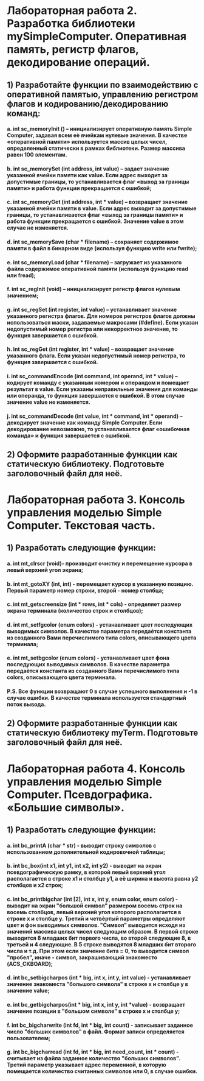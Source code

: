 # Лабораторная работа 2. Разработка библиотеки mySimpleComputer. Оперативная память, регистр флагов, декодирование операций.
## 1) Разработайте функции по взаимодействию с оперативной памятью, управлению регистром флагов и кодированию/декодированию команд:
#### a. int sc_memoryInit () – инициализирует оперативную память Simple Computer, задавая всем еѐ ячейкам нулевые значения. В качестве «оперативной памяти» используется массив целых чисел, определенный статически в рамках библиотеки. Размер массива равен 100 элементам.
#### b. int sc_memorySet (int address, int value) – задает значение указанной ячейки памяти как value. Если адрес выходит за допустимые границы, то устанавливается флаг «выход за границы памяти» и работа функции прекращается с ошибкой;
#### c. int sc_memoryGet (int address, int * value) – возвращает значение указанной ячейки памяти в value. Если адрес выходит за допустимые границы, то устанавливается флаг «выход за границы памяти» и работа функции прекращается с ошибкой. Значение value в этом случае не изменяется.
#### d. int sc_memorySave (char * filename) – сохраняет содержимое памяти в файл в бинарном виде (используя функцию write или fwrite);
#### e. int sc_memoryLoad (char * filename) – загружает из указанного файла содержимое оперативной памяти (используя функцию read или fread);
#### f. int sc_regInit (void) – инициализирует регистр флагов нулевым значением;
#### g. int sc_regSet (int register, int value) – устанавливает значение указанного регистра флагов. Для номеров регистров флагов должны использоваться маски, задаваемые макросами (#define). Если указан недопустимый номер регистра или некорректное значение, то функция завершается с ошибкой.
#### h. int sc_regGet (int register, int * value) – возвращает значение указанного флага. Если указан недопустимый номер регистра, то функция завершается с ошибкой.
#### i. int sc_commandEncode (int command, int operand, int * value) – кодирует команду с указанным номером и операндом и помещает результат в value. Если указаны неправильные значения для команды или операнда, то функция завершается с ошибкой. В этом случае значение value не изменяется.
#### j. int sc_commandDecode (int value, int * command, int * operand) – декодирует значение как команду Simple Computer. Если декодирование невозможно, то устанавливается флаг «ошибочная команда» и функция завершается с ошибкой.
## 2) Оформите разработанные функции как статическую библиотеку. Подготовьте заголовочный файл для неё.
# Лабораторная работа 3. Консоль управления моделью Simple Computer. Текстовая часть.
## 1) Разработать следующие функции:
#### a. int mt_clrscr (void)- производит очистку и перемещение курсора в левый верхний угол экрана;
#### b. int mt_gotoXY (int, int) - перемещает курсор в указанную позицию. Первый параметр номер строки, второй - номер столбца;
#### c. int mt_getscreensize (int * rows, int * cols) - определяет размер экрана терминала (количество строк и столбцов);
#### d. int mt_setfgcolor (enum colors) - устанавливает цвет последующих выводимых символов. В качестве параметра передаѐтся константа из созданного Вами перечислимого типа colors, описывающего цвета терминала;
#### e. int mt_setbgcolor (enum colors) - устанавливает цвет фона последующих выводимых символов. В качестве параметра передаѐтся константа из созданного Вами перечислимого типа colors, описывающего цвета терминала.
#### P.S. Все функции возвращают 0 в случае успешного выполнения и -1 в случае ошибки. В качестве терминала используется стандартный поток вывода.
## 2) Оформите разработанные функции как статическую библиотеку myTerm. Подготовьте заголовочный файл для неё.
# Лабораторная работа 4. Консоль управления моделью Simple Computer. Псевдографика. «Большие символы».
## 1) Разработать следующие функции:
#### a. int bc_printA (char * str) - выводит строку символов с использованием дополнительной кодировочной таблицы;
#### b. int bc_box(int x1, int y1, int x2, int y2) - выводит на экран псевдографическую рамку, в которой левый верхний угол располагается в строке x1 и столбце y1, а еѐ ширина и высота равна y2 столбцов и x2 строк;
#### c. int bc_printbigchar (int [2], int x, int y, enum color, enum color) - выводит на экран "большой символ" размером восемь строк на восемь столбцов, левый верхний угол которого располагается в строке x и столбце y. Третий и четвѐртый параметры определяют цвет и фон выводимых символов. "Символ" выводится исходя из значений массива целых чисел следующим образом. В первой строке выводится 8 младших бит первого числа, во второй следующие 8, в третьей и 4 следующие. В 5 строке выводятся 8 младших бит второго числа и т.д. При этом если значение бита = 0, то выводится символ "пробел", иначе - символ, закрашивающий знакоместо (ACS_CKBOARD);
#### d. int bc_setbigcharpos (int * big, int x, int y, int value) - устанавливает значение знакоместа "большого символа" в строке x и столбце y в значение value;
#### e. int bc_getbigcharpos(int * big, int x, int y, int *value) - возвращает значение позиции в "большом символе" в строке x и столбце y;
#### f. int bc_bigcharwrite (int fd, int * big, int count) - записывает заданное число "больших символов" в файл. Формат записи определяется пользователем;
#### g. int bc_bigcharread (int fd, int * big, int need_count, int * count) - считывает из файла заданное количество "больших символов". Третий параметр указывает адрес переменной, в которую помещается количество считанных символов или 0, в случае ошибки.
